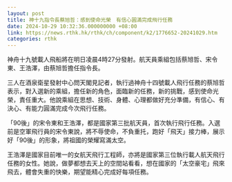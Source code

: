 ```yaml
---
layout: post
title: 神十九指令長蔡旭哲：感到使命光榮　有信心圓滿完成飛行任務
date: 2024-10-29 10:32:36.000000000 +08:00
link: https://news.rthk.hk/rthk/ch/component/k2/1776652-20241029.htm
categories: rthk
---
```


神舟十九號載人飛船將在明日凌晨4時27分發射。航天員乘組包括蔡旭哲、宋令東、王浩澤，由蔡旭哲擔任指令長。

三人在酒泉衛星發射中心問天閣見記者，執行過神舟十四號載人飛行任務的蔡旭哲表示，對入選新的乘組，擔任新的角色，面臨新的任務，新的挑戰，感到使命光榮，責任重大。他說乘組在思想、技術、身體、心理都做好充分準備，有信心、有決心、有能力圓滿完成今次飛行任務。

「90後」的宋令東和王浩澤，都是國家第三批航天員，首次執行飛行任務。入選前是空軍飛行員的宋令東說，將不辱使命，不負重托，跑好「飛天」接力棒，展示好「90後」的形象，將祖國的榮耀寫滿太空。

王浩澤是國家目前唯一的女航天飛行工程師，亦將是國家第三位執行載人航天飛行任務的女性。她說，做夢都想去天上的空間站看看，想在國家的「太空豪宅」飛來飛去，體會失重的快樂，期望能精心完成好每項任務。
